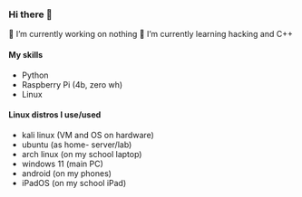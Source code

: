 ### Hi there 👋

🔭 I’m currently working on nothing
🌱 I’m currently learning hacking and C++

#### My skills
- Python
- Raspberry Pi (4b, zero wh)
- Linux

#### Linux distros I use/used
- kali linux (VM and OS on hardware)
- ubuntu (as home- server/lab)
- arch linux (on my school laptop)
- windows 11 (main PC)
- android (on my phones)
- iPadOS (on my school iPad)




<!--
**ERR0RW0LF/ERR0RW0LF** is a ✨ _special_ ✨ repository because its `README.md` (this file) appears on your GitHub profile.

Here are some ideas to get you started:

- 🔭 I’m currently working on ...
- 🌱 I’m currently learning ...
- 👯 I’m looking to collaborate on ...
- 🤔 I’m looking for help with ...
- 💬 Ask me about ...
- 📫 How to reach me: ...
- 😄 Pronouns: ...
- ⚡ Fun fact: ...
-->

